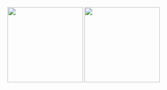 <p>
  <a href="[https://github.com/anuraghazra/github-readme-stats](https://github-readme-stats-skybq.vercel.app/api?username=skybq&show_icons=true&theme=github_dark)">
    <img
      align="left"
      height="170px"
      src="https://github-readme-stats-skybq.vercel.app/api?username=skybq&show_icons=true&theme=github_dark"
    />
  </a>
  <a href="[https://github.com/anuraghazra/github-readme-stats](https://github-readme-stats-skybq.vercel.app/api/top-langs/?username=skybq&layout=compact&theme=github_dark)">
    <img
      align="left"
      height="170px"
      src="https://github-readme-stats-skybq.vercel.app/api/top-langs/?username=skybq&layout=compact&theme=github_dark"
    />
  </a>
</p>
